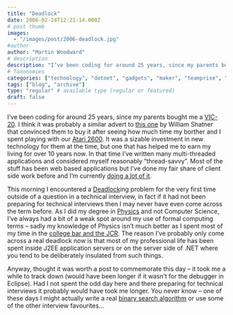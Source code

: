 ```yaml
---
title: "Deadlock"
date: 2006-02-24T12:21:14.000Z
# post thumb
images:
  - "/images/post/2006-deadlock.jpg"
#author
author: "Martin Woodward"
# description
description: "I’ve been coding for around 25 years, since my parents bought me a VIC-20."
# Taxonomies
categories: ["technology", "dotnet", "gadgets", "maker", "teamprise", "web", "programming", "podcast", "personal"]
tags: ["blog", "archive"]
type: "regular" # available type (regular or featured)
draft: false
---
```

I’ve been coding for around 25 years, since my parents bought me a [VIC-20](http://en.wikipedia.org/wiki/Commodore_VIC-20).  I think it was probably a similar advert to [this one](http://www.archive.org/download/CommodoreVic20CommercialwithWilliamShatnerfromtheyear1980Iactuallyhadoneofthesethings/vic201982.wmv) by William Shatner that convinced them to buy it after seeing how much time my borther and I spent playing with our [Atari 2600](http://en.wikipedia.org/wiki/Atari_2600).  It was a sizable investment in new technology for them at the time, but one that has helped me to earn my living for over 10 years now. In that time I’ve written many multi-threaded applications and considered myself reasonably “thread-savvy”.  Most of the stuff has been web based applications but I’ve done my fair share of client side work before and I’m currently [doing a lot of it](http://www.teamprise.com/).

This morning I encountered a [Deadlock](http://en.wikipedia.org/wiki/Deadlock)ing problem for the very first time outside of a question in a technical interview, in fact if it had not been preparing for technical interviews then I may never have even come across the term before.  As I did my degree in [Physics](http://www.dur.ac.uk/physics/) and not Computer Science, I’ve always had a bit of a weak spot around my use of formal computing terms – sadly my knowledge of Physics isn’t much better as I spent most of my time in the [college bar and the JCR](http://www.dur.ac.uk/StChads/buildings.html).  The reason I’ve probably only come across a real deadlock now is that most of my professional life has been spent inside J2EE application servers or on the server side of .NET where you tend to be deliberately insulated from such things.

Anyway, thought it was worth a post to commemorate this day – it took me a while to track down (would have been longer if it wasn’t for the debugger in Eclipse).  Had I not spent the odd day here and there preparing for technical interviews it probably would have took me longer.  You never know – one of these days I might actually write a real [binary search algorithm](http://en.wikipedia.org/wiki/Binary_search) or use some of the other interview favourites…